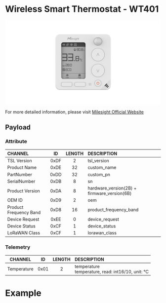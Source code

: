 # Wireless Smart Thermostat - WT401

![WT401](wt401.png)

For more detailed information, please visit [Milesight Official Website](https://www.milesight.com/iot/product/lorawan-sensor/wt401)

## Payload

### Attribute

| CHANNEL                |  ID  | LENGTH | DESCRIPTION                                 |
| :--------------------- | :--: | :----: | :------------------------------------------ |
| TSL Version            | 0xDF |   2    | tsl_version                                 |
| Product Name           | 0xDE |   32   | custom_name                                 |
| PartNumber             | 0xDD |   32   | custom_pn                                   |
| SerialNumber           | 0xDB |   8    | sn                                          |
| Product Version        | 0xDA |   8    | hardware_version(2B) + firmware_version(6B) |
| OEM ID                 | 0xD9 |   2    | oem                                         |
| Product Frequency Band | 0xD8 |   16   | product_frequency_band                      |
| Device Request         | 0xEE |   0    | device_request                              |
| Device Status          | 0xCF |   1    | device_status                               |
| LoRaWAN Class          | 0xCF |   1    | lorawan_class                               |

### Telemetry

|   CHANNEL   |  ID  | LENGTH | DESCRIPTION                                           |
| :---------: | :--: | :----: | :---------------------------------------------------- |
| Temperature | 0x01 |   2    | temperature<br/>temperature, read: int16/10, unit: °C |

# Example

```json

```
